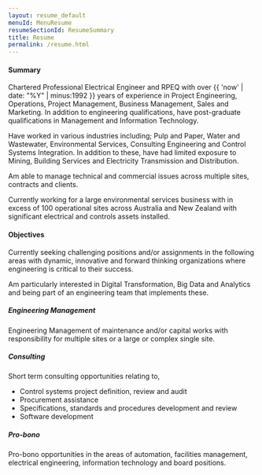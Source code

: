 ```yaml
---
layout: resume_default
menuId: MenuResume
resumeSectionId: ResumeSummary
title: Resume
permalink: /resume.html
---
```

<div class="container">

<div class="row">

<div class="col-md-6">            
<div markdown="1">

#### Summary

Chartered Professional Electrical Engineer and RPEQ with over {{ 'now' | date: "%Y" | minus:1992 }} years of experience in Project Engineering, Operations, Project Management, Business Management, Sales and Marketing. In addition to engineering qualifications, have post-graduate qualifications in Management and Information Technology.

Have worked in various industries including; Pulp and Paper, Water and Wastewater, Environmental Services, Consulting Engineering and Control Systems Integration. In addition to these, have had limited exposure to Mining, Building Services and Electricity Transmission and Distribution.

Am able to manage technical and commercial issues across multiple sites, contracts and clients.

Currently working for a large environmental services business with in excess of 100 operational sites across Australia and New Zealand with significant electrical and controls assets installed.

</div>
</div>

<div class="col-md-6">            
<div markdown="1">

#### Objectives

Currently seeking challenging positions and/or assignments in the following areas with dynamic, innovative and forward thinking organizations where engineering is critical to their success.

Am particularly interested in Digital Transformation, Big Data and Analytics and being part of an engineering team that implements these.

##### Engineering Management

Engineering Management of maintenance and/or capital works with responsibility for multiple sites or a large or complex single site.

##### Consulting

Short term consulting opportunities relating to,
- Control systems project definition, review and audit
- Procurement assistance
- Specifications, standards and procedures development and review
- Software development

##### Pro-bono

Pro-bono opportunities in the areas of automation, facilities management, electrical engineering, information technology and board positions.

</div>
</div>
